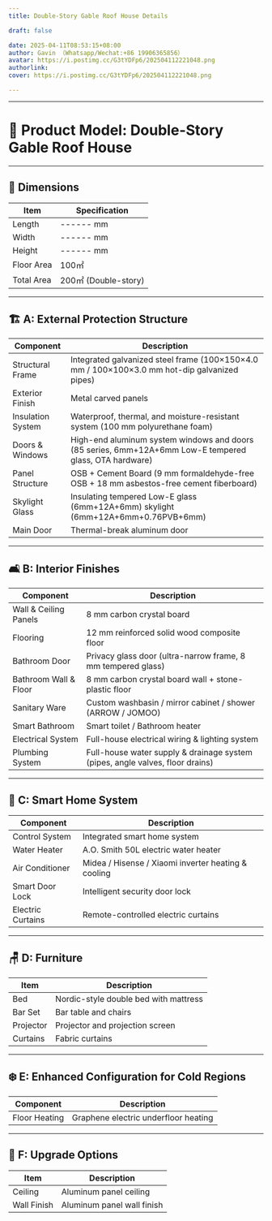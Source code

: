 ```yaml
---
title: Double-Story Gable Roof House Details

draft: false

date: 2025-04-11T08:53:15+08:00
author: Gavin （Whatsapp/Wechat:+86 19906365856）
avatar: https://i.postimg.cc/G3tYDFp6/202504112221048.png
authorlink: 
cover: https://i.postimg.cc/G3tYDFp6/202504112221048.png

---
```


<!--more-->
---

# 🏡 Product Model: Double-Story Gable Roof House

---

## 📐 Dimensions

| Item        | Specification   |
|-------------|-----------------|
| Length      | ------ mm       |
| Width       | ------ mm       |
| Height      | ------ mm       |
| Floor Area  | 100㎡           |
| Total Area  | 200㎡ (Double-story) |

---

## 🏗️ A: External Protection Structure

| Component                 | Description |
|---------------------------|-------------|
| Structural Frame          | Integrated galvanized steel frame (100×150×4.0 mm / 100×100×3.0 mm hot-dip galvanized pipes) |
| Exterior Finish           | Metal carved panels |
| Insulation System         | Waterproof, thermal, and moisture-resistant system (100 mm polyurethane foam) |
| Doors & Windows           | High-end aluminum system windows and doors (85 series, 6mm+12A+6mm Low-E tempered glass, OTA hardware) |
| Panel Structure           | OSB + Cement Board (9 mm formaldehyde-free OSB + 18 mm asbestos-free cement fiberboard) |
| Skylight Glass            | Insulating tempered Low-E glass (6mm+12A+6mm) skylight (6mm+12A+6mm+0.76PVB+6mm) |
| Main Door                 | Thermal-break aluminum door |

---

## 🛋️ B: Interior Finishes

| Component                 | Description |
|---------------------------|-------------|
| Wall & Ceiling Panels     | 8 mm carbon crystal board |
| Flooring                  | 12 mm reinforced solid wood composite floor |
| Bathroom Door             | Privacy glass door (ultra-narrow frame, 8 mm tempered glass) |
| Bathroom Wall & Floor     | 8 mm carbon crystal board wall + stone-plastic floor |
| Sanitary Ware             | Custom washbasin / mirror cabinet / shower (ARROW / JOMOO) |
| Smart Bathroom            | Smart toilet / Bathroom heater |
| Electrical System         | Full-house electrical wiring & lighting system |
| Plumbing System           | Full-house water supply & drainage system (pipes, angle valves, floor drains) |

---

## 🧠 C: Smart Home System

| Component                   | Description |
|-----------------------------|-------------|
| Control System              | Integrated smart home system |
| Water Heater                | A.O. Smith 50L electric water heater |
| Air Conditioner             | Midea / Hisense / Xiaomi inverter heating & cooling |
| Smart Door Lock             | Intelligent security door lock |
| Electric Curtains           | Remote-controlled electric curtains |

---

## 🪑 D: Furniture

| Item                        | Description |
|-----------------------------|-------------|
| Bed                         | Nordic-style double bed with mattress |
| Bar Set                     | Bar table and chairs |
| Projector                   | Projector and projection screen |
| Curtains                    | Fabric curtains |

---

## ❄️ E: Enhanced Configuration for Cold Regions

| Component         | Description |
|-------------------|-------------|
| Floor Heating     | Graphene electric underfloor heating |

---

## 🔧 F: Upgrade Options

| Item                | Description |
|---------------------|-------------|
| Ceiling              | Aluminum panel ceiling |
| Wall Finish          | Aluminum panel wall finish |